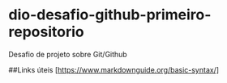 # dio-desafio-github-primeiro-repositorio
Desafio de projeto sobre Git/Github

##Links úteis
[https://www.markdownguide.org/basic-syntax/]

